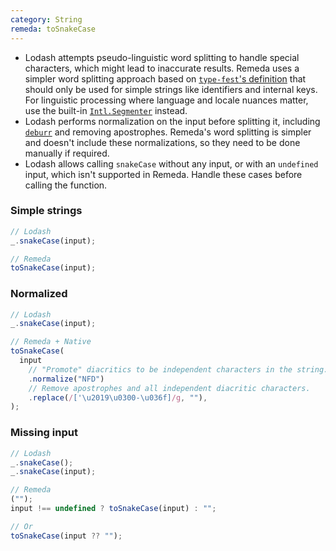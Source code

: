 ```yaml
---
category: String
remeda: toSnakeCase
---
```


- Lodash attempts pseudo-linguistic word splitting to handle special characters,
  which might lead to inaccurate results. Remeda uses a simpler word splitting
  approach based on [`type-fest`'s definition](https://github.com/sindresorhus/type-fest/blob/main/source/words.d.ts)
  that should only be used for simple strings like identifiers and internal
  keys. For linguistic processing where language and locale nuances matter, use
  the built-in [`Intl.Segmenter`](https://developer.mozilla.org/en-US/docs/Web/JavaScript/Reference/Global_Objects/Intl/Segmenter)
  instead.
- Lodash performs normalization on the input before splitting it, including
  [`deburr`](/migrate/lodash#deburr) and removing apostrophes. Remeda's word
  splitting is simpler and doesn't include these normalizations, so they need
  to be done manually if required.
- Lodash allows calling `snakeCase` without any input, or with an `undefined`
  input, which isn't supported in Remeda. Handle these cases before calling the
  function.

### Simple strings

```ts
// Lodash
_.snakeCase(input);

// Remeda
toSnakeCase(input);
```

### Normalized

```ts
// Lodash
_.snakeCase(input);

// Remeda + Native
toSnakeCase(
  input
    // "Promote" diacritics to be independent characters in the string.
    .normalize("NFD")
    // Remove apostrophes and all independent diacritic characters.
    .replace(/['\u2019\u0300-\u036f]/g, ""),
);
```

### Missing input

```ts
// Lodash
_.snakeCase();
_.snakeCase(input);

// Remeda
("");
input !== undefined ? toSnakeCase(input) : "";

// Or
toSnakeCase(input ?? "");
```
